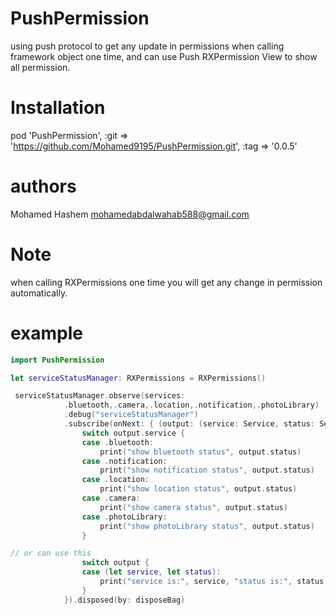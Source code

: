 # PushPermission
using push protocol to get any update in permissions when calling framework object one time, and can use Push RXPermission View to show all permission.

# Installation
pod 'PushPermission', :git => 'https://github.com/Mohamed9195/PushPermission.git', :tag => '0.0.5'

# authors     
 Mohamed Hashem mohamedabdalwahab588@gmail.com

# Note
 when calling RXPermissions one time you will get any change in permission automatically.
 
# example
```swift
import PushPermission

let serviceStatusManager: RXPermissions = RXPermissions()

 serviceStatusManager.observe(services:
            .bluetooth,.camera,.location,.notification,.photoLibrary)
            .debug("serviceStatusManager")
            .subscribe(onNext: { (output: (service: Service, status: ServiceStatus)) in
                switch output.service {
                case .bluetooth:
                    print("show bluetooth status", output.status)
                case .notification:
                    print("show notification status", output.status)
                case .location:
                    print("show location status", output.status)
                case .camera:
                    print("show camera status", output.status)
                case .photoLibrary:
                    print("show photoLibrary status", output.status)
                }

// or can use this
                switch output {
                case (let service, let status):
                    print("service is:", service, "status is:", status )
                }
            }).disposed(by: disposeBag)
